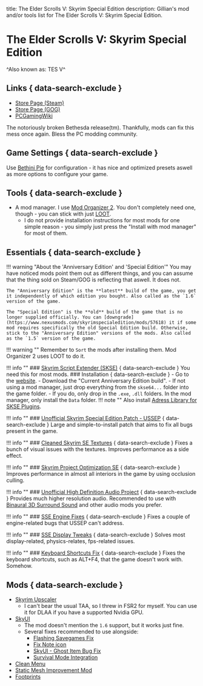 title: The Elder Scrolls V: Skyrim Special Edition
description: Gillian's mod and/or tools list for The Elder Scrolls V: Skyrim Special Edition.

# The Elder Scrolls V: Skyrim Special Edition
^Also known as: TES V^
## Links { data-search-exclude }
- [Store Page (Steam)](https://store.steampowered.com/app/489830/)
- [Store Page (GOG)](https://af.gog.com/game/the_elder_scrolls_v_skyrim_special_edition)
- [PCGamingWiki](https://www.pcgamingwiki.com/wiki/The_Elder_Scrolls_V:_Skyrim_Special_Edition)

The notoriously broken Bethesda release(tm). Thankfully, mods can fix this mess once again. Bless the PC modding community.

## Game Settings { data-search-exclude }
Use [Bethini Pie](../tools/#bethini-pie) for configuration - it has nice and optimized presets aswell as more options to configure your game.

## Tools { data-search-exclude }
- A mod manager. I use [Mod Organizer 2](../tools/#mod-organizer-2). You don't completely need one, though - you can stick with just [LOOT](https://loot.github.io/).
    * I do not provide installation instructions for most mods for one simple reason - you simply just press the "Install with mod manager" for most of them.

## Essentials { data-search-exclude }
!!! warning "About the 'Anniversary Edition' and 'Special Edition'"
    You may have noticed mods point them out as different things, and you can assume that the thing sold on Steam/GOG is reflecting that aswell. It does not. 
    
    The "Anniversary Edition" is the **latest** build of the game, you get it independently of which edition you bought. Also called as the `1.6` version of the game.
    
    The "Special Edition" is the **old** build of the game that is no longer supplied officially. You can [downgrade](https://www.nexusmods.com/skyrimspecialedition/mods/57618) it if some mod requires specifically the old Special Edition build. Otherwise, stick to the "Anniversary Edition" versions of the mods. Also called as the `1.5` version of the game.

!!! warning ""
    Remember to `Sort` the mods after installing them. Mod Organizer 2 uses LOOT to do it.

!!! info ""
    ### [Skyrim Script Extender (SKSE)](https://skse.silverlock.org/) { data-search-exclude }
    You need this for most mods.
    ### Installation { data-search-exclude }
    - Go to the [website](https://skse.silverlock.org/).
    - Download the "Current Anniversary Edition build".
    - If not using a mod manager, just drop everything from the `skse64...` folder into the game folder. 
    - If you do, only drop in the `.exe`, `.dll` folders. In the mod manager, only install the `Data` folder.
    !!! note ""
        Also install [Adress Library for SKSE Plugins](https://www.nexusmods.com/skyrimspecialedition/mods/32444). 

!!! info ""
    ### [Unofficial Skyrim Special Edition Patch - USSEP](https://www.nexusmods.com/skyrimspecialedition/mods/266) { data-search-exclude }
    Large and simple-to-install patch that aims to fix all bugs present in the game.

!!! info ""
    ### [Cleaned Skyrim SE Textures](https://www.nexusmods.com/skyrimspecialedition/mods/38775) { data-search-exclude }
    Fixes a bunch of visual issues with the textures. Improves performance as a side effect.

!!! info ""
    ### [Skyrim Project Optimization SE](https://www.nexusmods.com/skyrimspecialedition/mods/14084?tab=description) { data-search-exclude }
    Improves performance in almost all interiors in the game by using occlusion culling.

!!! info ""
    ### [Unofficial High Definition Audio Project](https://www.nexusmods.com/skyrimspecialedition/mods/18115) { data-search-exclude }
    Provides much higher resolution audio. Recommended to use with [Binaural 3D Surround Sound](https://www.nexusmods.com/skyrimspecialedition/mods/26916) and other audio mods you prefer.

!!! info ""
    ### [SSE Engine Fixes](https://www.nexusmods.com/skyrimspecialedition/mods/17230) { data-search-exclude }
    Fixes a couple of engine-related bugs that USSEP can't address.

!!! info ""
    ### [SSE Display Tweaks](https://www.nexusmods.com/skyrimspecialedition/mods/34705) { data-search-exclude }
    Solves most display-related, physics-relates, fps-related issues.

!!! info ""
    ### [Keyboard Shortcuts Fix](https://www.nexusmods.com/skyrimspecialedition/mods/3620) { data-search-exclude }
    Fixes the keyboard shortcuts, such as ALT+F4, that the game doesn't work with. Somehow.

## Mods { data-search-exclude }
* [Skyrim Upscaler](https://www.nexusmods.com/skyrimspecialedition/mods/80343)
    * I can't bear the usual TAA, so I threw in FSR2 for myself. You can use it for DLAA if you have a supported Nvidia GPU.
* [SkyUI](https://www.nexusmods.com/skyrimspecialedition/mods/12604)
    * The mod doesn't mention the `1.6` support, but it works just fine.
    * Several fixes recommended to use alongside: 
        * [Flashing Savegames Fix](https://www.nexusmods.com/skyrimspecialedition/mods/20406)
        * [Fix Note icon](https://www.nexusmods.com/skyrimspecialedition/mods/32561)
        * [SkyUI - Ghost Item Bug Fix](https://www.nexusmods.com/skyrimspecialedition/mods/49106)
        * [Survival Mode Integration](https://www.nexusmods.com/skyrimspecialedition/mods/17729)
* [Clean Menu](https://www.nexusmods.com/skyrimspecialedition/mods/3223)
* [Static Mesh Improvement Mod](https://www.nexusmods.com/skyrimspecialedition/mods/659)
* [Footprints](https://www.nexusmods.com/skyrimspecialedition/mods/3808)
